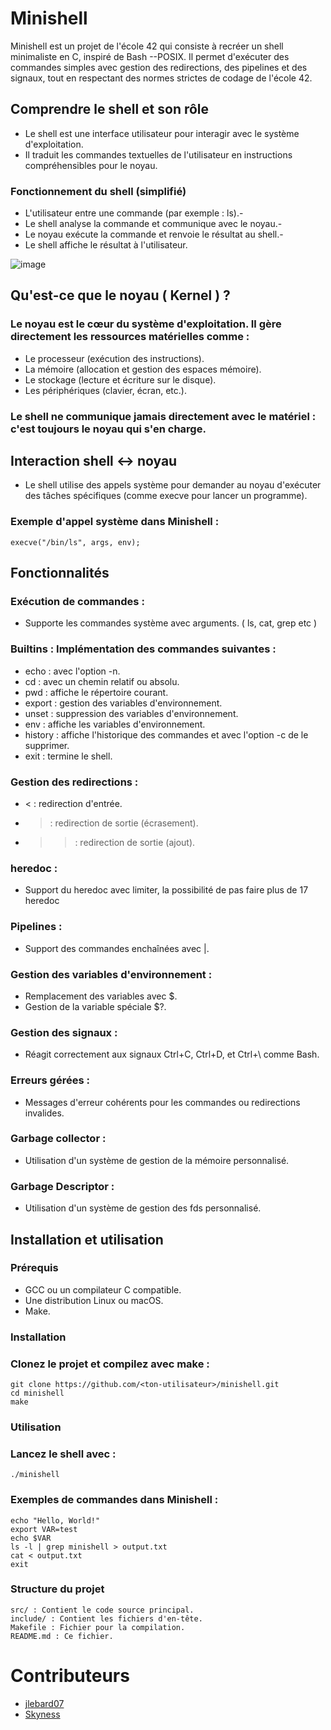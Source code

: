 # Minishell

Minishell est un projet de l'école 42 qui consiste à recréer un shell minimaliste en C, inspiré de Bash --POSIX. Il permet d'exécuter des commandes simples avec gestion des redirections, des pipelines et des signaux, tout en respectant des normes strictes de codage de l'école 42.

## Comprendre le shell et son rôle
- Le shell est une interface utilisateur pour interagir avec le système d'exploitation.
- Il traduit les commandes textuelles de l'utilisateur en instructions compréhensibles pour le noyau.

### Fonctionnement du shell (simplifié)
- L'utilisateur entre une commande (par exemple : ls).-
- Le shell analyse la commande et communique avec le noyau.-
- Le noyau exécute la commande et renvoie le résultat au shell.-
- Le shell affiche le résultat à l'utilisateur.

![image](https://github.com/user-attachments/assets/ba4784c2-b326-4fd7-91fa-d6e570c51968)


## Qu'est-ce que le noyau ( Kernel ) ?

### Le noyau est le cœur du système d'exploitation. Il gère directement les ressources matérielles comme :

- Le processeur (exécution des instructions).
- La mémoire (allocation et gestion des espaces mémoire).
- Le stockage (lecture et écriture sur le disque).
- Les périphériques (clavier, écran, etc.).

### Le shell ne communique jamais directement avec le matériel : c'est toujours le noyau qui s'en charge.
## Interaction shell ↔ noyau
- Le shell utilise des appels système pour demander au noyau d'exécuter des tâches spécifiques (comme execve pour lancer un programme).

### Exemple d'appel système dans Minishell :

    execve("/bin/ls", args, env);


## Fonctionnalités

### Exécution de commandes : 
- Supporte les commandes système avec arguments. ( ls, cat, grep etc )

### Builtins : Implémentation des commandes suivantes :      
- echo : avec l'option -n.
- cd : avec un chemin relatif ou absolu.
- pwd : affiche le répertoire courant.
- export : gestion des variables d'environnement.
- unset : suppression des variables d'environnement.
- env : affiche les variables d'environnement.
- history : affiche l'historique des commandes et avec l'option -c de le supprimer.
- exit : termine le shell.

### Gestion des redirections :
- < : redirection d'entrée.
- > : redirection de sortie (écrasement).
- >> : redirection de sortie (ajout).

### heredoc :
- Support du heredoc avec limiter, la possibilité de pas faire plus de 17 heredoc

### Pipelines :
- Support des commandes enchaînées avec |.

### Gestion des variables d'environnement :
- Remplacement des variables avec $.
- Gestion de la variable spéciale $?.

### Gestion des signaux :
- Réagit correctement aux signaux Ctrl+C, Ctrl+D, et Ctrl+\ comme Bash.

### Erreurs gérées :
- Messages d'erreur cohérents pour les commandes ou redirections invalides.

### Garbage collector : 
- Utilisation d'un système de gestion de la mémoire personnalisé.

### Garbage Descriptor : 
- Utilisation d'un système de gestion des fds personnalisé.

## Installation et utilisation
### Prérequis
- GCC ou un compilateur C compatible.
- Une distribution Linux ou macOS.
- Make.

### Installation

### Clonez le projet et compilez avec make :

    git clone https://github.com/<ton-utilisateur>/minishell.git
    cd minishell
    make

### Utilisation

### Lancez le shell avec :

    ./minishell

### Exemples de commandes dans Minishell :

    echo "Hello, World!"
    export VAR=test
    echo $VAR
    ls -l | grep minishell > output.txt
    cat < output.txt
    exit

### Structure du projet

    src/ : Contient le code source principal.
    include/ : Contient les fichiers d'en-tête.
    Makefile : Fichier pour la compilation.
    README.md : Ce fichier.

# Contributeurs
- [jlebard07](https://github.com/jlebard07)
- [Skyness](https://github.com/Skyness60)
